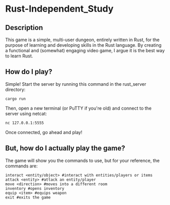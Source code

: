 # Rust-Independent_Study

## Description

This game is a simple, multi-user dungeon, entirely written in Rust, for the purpose of learning and developing skills in the Rust language. By creating a functional and (somewhat) engaging video game, I argue it is the best way to learn Rust.

## How do I play?

Simple! Start the server by running this command in the rust_server directory:
```
cargo run
```

Then, open a new terminal (or PuTTY if you're old) and connect to the server using netcat:
```
nc 127.0.0.1:5555
```

Once connected, go ahead and play!

## But, how do I actually play the game?

The game will show you the commands to use, but for your reference, the commands are:
```
interact <entity/object> #interact with entities/players or items
attack <entity> #attack an entity/player
move <direction> #moves into a different room
inventory #opens inventory
equip <item> #equips weapon
exit #exits the game
```